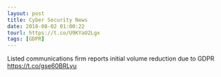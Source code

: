 ```yaml
---
layout: post
title: Cyber Security News
date: 2018-08-02 01:00:22
tourl: https://t.co/U9KYaU2Lgx
tags: [GDPR]
---
```

Listed communications firm reports initial volume reduction due to GDPR https://t.co/gse60BRLyu